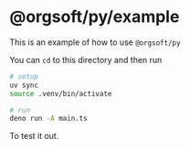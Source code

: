 # @orgsoft/py/example

This is an example of how to use `@orgsoft/py`

You can `cd` to this directory and then run 

```sh
# setup
uv sync
source .venv/bin/activate

# run
deno run -A main.ts
```

To test it out.